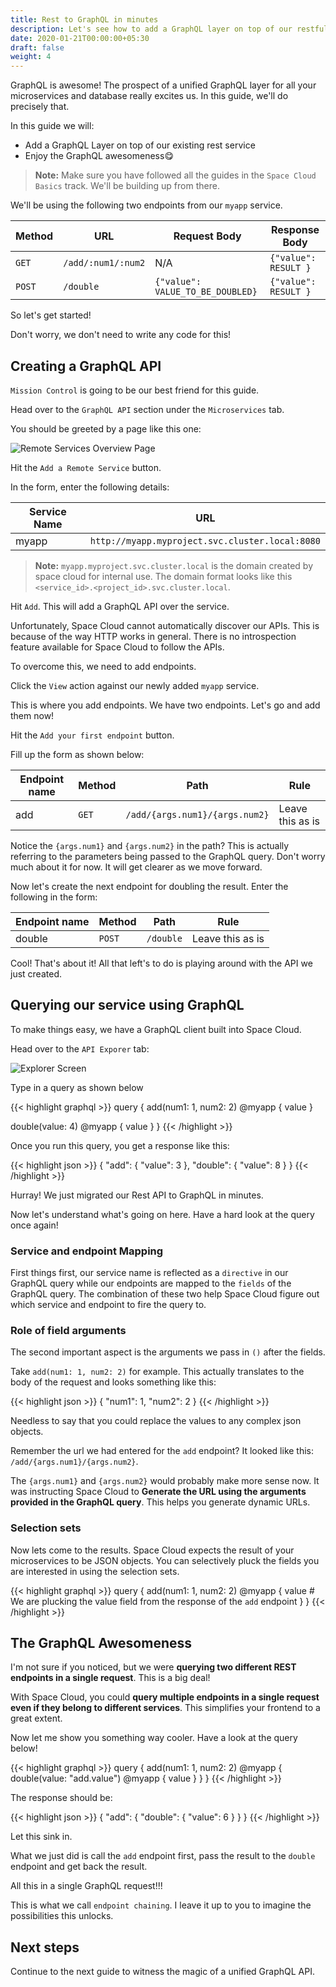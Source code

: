 ```yaml
---
title: Rest to GraphQL in minutes
description: Let's see how to add a GraphQL layer on top of our restful services instantly
date: 2020-01-21T00:00:00+05:30
draft: false
weight: 4
---
```


GraphQL is awesome! The prospect of a unified GraphQL layer for all your microservices and database really excites us. In this guide, we'll do precisely that.

In this guide we will:

- Add a GraphQL Layer on top of our existing rest service
- Enjoy the GraphQL awesomeness😋

> **Note:** Make sure you have followed all the guides in the `Space Cloud Basics` track. We'll be building up from there.

We'll be using the following two endpoints from our `myapp` service.

Method  | URL                 | Request Body                      | Response Body 
---     | ---                 | ---                               | --- 
`GET`   | `/add/:num1/:num2`  | N/A                            | `{"value": RESULT }` 
`POST`  | `/double`           | `{"value": VALUE_TO_BE_DOUBLED}`  | `{"value": RESULT }` 

So let's get started!

Don't worry, we don't need to write any code for this!

## Creating a GraphQL API

`Mission Control` is going to be our best friend for this guide.

Head over to the `GraphQL API` section under the `Microservices` tab.

You should be greeted by a page like this one:

![Remote Services Overview Page](/images/screenshots/remote-services-overview.png)

Hit the `Add a Remote Service` button.

In the form, enter the following details:

Service Name  | URL
---           | ---
myapp         | `http://myapp.myproject.svc.cluster.local:8080`

> **Note:** `myapp.myproject.svc.cluster.local` is the domain created by space cloud for internal use. The domain format looks like this `<service_id>.<project_id>.svc.cluster.local`.

Hit `Add`. This will add a GraphQL API over the service.

Unfortunately, Space Cloud cannot automatically discover our APIs. This is because of the way HTTP works in general. There is no introspection feature available for Space Cloud to follow the APIs.

To overcome this, we need to add endpoints.

Click the `View` action against our newly added `myapp` service.

This is where you add endpoints. We have two endpoints. Let's go and add them now!

Hit the `Add your first endpoint` button.

Fill up the form as shown below:

Endpoint name   | Method  | Path                            | Rule
---             | ---     | ---                             | ---
add             | `GET`   | `/add/{args.num1}/{args.num2}`  | Leave this as is


Notice the `{args.num1}` and `{args.num2}` in the path? This is actually referring to the parameters being passed to the GraphQL query. Don't worry much about it for now. It will get clearer as we move forward.

Now let's create the next endpoint for doubling the result. Enter the following in the form:

Endpoint name   | Method  | Path                            | Rule
---             | ---     | ---                             | ---
double          | `POST`  | `/double`                   | Leave this as is

Cool! That's about it! All that left's to do is playing around with the API we just created.

## Querying our service using GraphQL

To make things easy, we have a GraphQL client built into Space Cloud.

Head over to the `API Exporer` tab:

![Explorer Screen](/images/screenshots/explorer.png)

Type in a query as shown below

{{< highlight graphql >}}
query {
  add(num1: 1, num2: 2) @myapp {
    value
  }

  double(value: 4) @myapp {
    value
  }
}
{{< /highlight >}}

Once you run this query, you get a response like this:

{{< highlight json >}}
{
  "add": {
    "value": 3
  },
  "double": {
    "value": 8
  }
}
{{< /highlight >}}

Hurray! We just migrated our Rest API to GraphQL in minutes.

Now let's understand what's going on here. Have a hard look at the query once again!

### Service and endpoint Mapping
First things first, our service name is reflected as a `directive` in our GraphQL query while our endpoints are mapped to the `fields` of the GraphQL query. The combination of these two help Space Cloud figure out which service and endpoint to fire the query to.

### Role of field arguments
The second important aspect is the arguments we pass in `()` after the fields.

Take `add(num1: 1, num2: 2)` for example. This actually translates to the body of the request and looks something like this:

{{< highlight json >}}
{
  "num1": 1,
  "num2": 2
}
{{< /highlight >}}

Needless to say that you could replace the values to any complex json objects.

Remember the url we had entered for the `add` endpoint? It looked like this: `/add/{args.num1}/{args.num2}`.

The `{args.num1}` and `{args.num2}` would probably make more sense now. It was instructing Space Cloud to **Generate the URL using the arguments provided in the GraphQL query**. This helps you generate dynamic URLs.

### Selection sets
Now lets come to the results. Space Cloud expects the result of your microservices to be JSON objects. You can selectively pluck the fields you are interested in using the selection sets.


{{< highlight graphql >}}
query {
  add(num1: 1, num2: 2) @myapp {
    value      # We are plucking the value field from the response of the `add` endpoint
  }
}
{{< /highlight >}}

## The GraphQL Awesomeness

I'm not sure if you noticed, but we were **querying two different REST endpoints in a single request**. This is a big deal!

With Space Cloud, you could **query multiple endpoints in a single request even if they belong to different services**. This simplifies your frontend to a great extent.

Now let me show you something way cooler. Have a look at the query below!

{{< highlight graphql >}}
query {
  add(num1: 1, num2: 2) @myapp {
    double(value: "add.value") @myapp {
      value
    }
  }
}
{{< /highlight >}}

The response should be:

{{< highlight json >}}
{
  "add": {
    "double": {
      "value": 6
    }
  }
}
{{< /highlight >}}

Let this sink in. 

What we just did is call the `add` endpoint first, pass the result to the `double` endpoint and get back the result. 

All this in a single GraphQL request!!!

This is what we call `endpoint chaining`. I leave it up to you to imagine the possibilities this unlocks.

## Next steps

Continue to the next guide to witness the magic of a unified GraphQL API.
